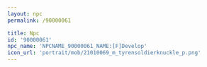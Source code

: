 ```yaml
---
layout: npc
permalink: /90000061

title: Npc
id: '90000061'
npc_name: 'NPCNAME_90000061_NAME:[F]Develop'
icon_url: 'portrait/mob/21010069_m_tyrensoldierknuckle_p.png'
---
```

